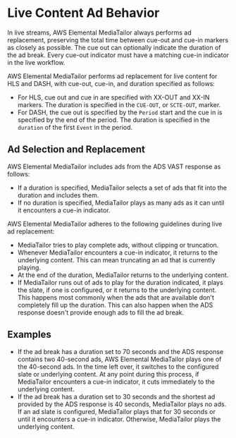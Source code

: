 # Live Content Ad Behavior<a name="ad-behavior-live"></a>

In live streams, AWS Elemental MediaTailor always performs ad replacement, preserving the total time between cue\-out and cue\-in markers as closely as possible\. The cue out can optionally indicate the duration of the ad break\. Every cue\-out indicator must have a matching cue\-in indicator in the live workflow\. 

AWS Elemental MediaTailor performs ad replacement for live content for HLS and DASH, with cue\-out, cue\-in, and duration specified as follows: 
+ For HLS, cue out and cue in are specified with XX\-OUT and XX\-IN markers\. The duration is specified in the `CUE-OUT`, or `SCTE-OUT`, marker\. 
+ For DASH, the cue out is specified by the `Period` start and the cue in is specified by the end of the period\. The duration is specified in the `duration` of the first `Event` in the period\. 

## Ad Selection and Replacement<a name="ad-behavior-live-ad-selection"></a>

AWS Elemental MediaTailor includes ads from the ADS VAST response as follows: 
+ If a duration is specified, MediaTailor selects a set of ads that fit into the duration and includes them\. 
+ If no duration is specified, MediaTailor plays as many ads as it can until it encounters a cue\-in indicator\.

AWS Elemental MediaTailor adheres to the following guidelines during live ad replacement: 
+ MediaTailor tries to play complete ads, without clipping or truncation\.
+ Whenever MediaTailor encounters a cue\-in indicator, it returns to the underlying content\. This can mean truncating an ad that is currently playing\. 
+ At the end of the duration, MediaTailor returns to the underlying content\.
+ If MediaTailor runs out of ads to play for the duration indicated, it plays the slate, if one is configured, or it returns to the underlying content\. This happens most commonly when the ads that are available don't completely fill up the duration\. This can also happen when the ADS response doesn't provide enough ads to fill the ad break\.

## Examples<a name="ad-behavior-live-examples"></a>
+ If the ad break has a duration set to 70 seconds and the ADS response contains two 40\-second ads, AWS Elemental MediaTailor plays one of the 40\-second ads\. In the time left over, it switches to the configured slate or underlying content\. At any point during this process, if MediaTailor encounters a cue\-in indicator, it cuts immediately to the underlying content\. 
+ If the ad break has a duration set to 30 seconds and the shortest ad provided by the ADS response is 40 seconds, MediaTailor plays no ads\. If an ad slate is configured, MediaTailor plays that for 30 seconds or until it encounters a cue\-in indicator\. Otherwise, MediaTailor plays the underlying content\.